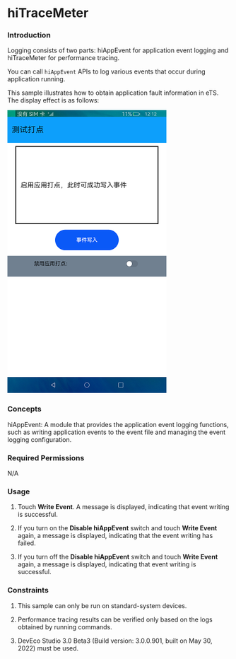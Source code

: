 # hiTraceMeter 

### Introduction

Logging consists of two parts: hiAppEvent for application event logging and hiTraceMeter for performance tracing.

You can call `hiAppEvent` APIs to log various events that occur during application running.

This sample illustrates how to obtain application fault information in eTS. The display effect is as follows:

![](screenshots/device/main.png)

### Concepts

hiAppEvent: A module that provides the application event logging functions, such as writing application events to the event file and managing the event logging configuration.

### Required Permissions

N/A

### Usage

1. Touch **Write Event**. A message is displayed, indicating that event writing is successful.

2. If you turn on the **Disable hiAppEvent** switch and touch **Write Event** again, a message is displayed, indicating that the event writing has failed.

3. If you turn off the **Disable hiAppEvent** switch and touch **Write Event** again, a message is displayed, indicating that event writing is successful.

### Constraints

1. This sample can only be run on standard-system devices.

2. Performance tracing results can be verified only based on the logs obtained by running commands.

3. DevEco Studio 3.0 Beta3 (Build version: 3.0.0.901, built on May 30, 2022) must be used.

